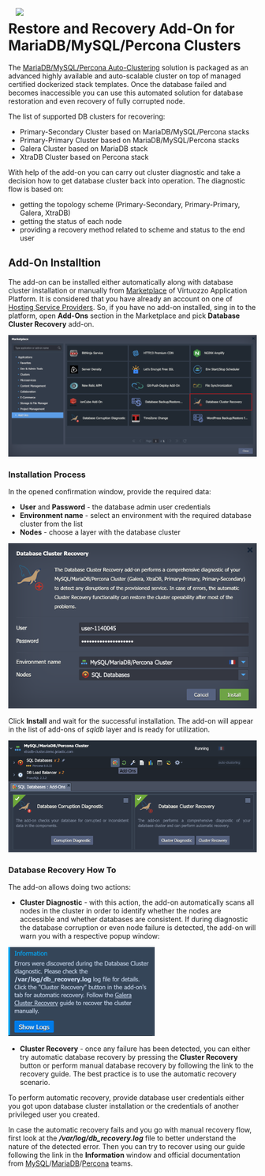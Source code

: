 <p align="center">
<img style="padding: 0 15px; float: left;" src="images/mysql-mariadb-recovery-white-bg.png" width="70">
</p>

# Restore and Recovery Add-On for MariaDB/MySQL/Percona Clusters

The [MariaDB/MySQL/Percona Auto-Clustering](https://www.virtuozzo.com/company/blog/mysql-mariadb-database-auto-clustering-cloud-hosting/) solution is packaged as an advanced highly available and auto-scalable cluster on top of managed certified dockerized stack templates. Once the database failed and becomes inaccessible you can use this automated solution for database restoration and even recovery of fully corrupted node.

The list of supported DB clusters for recovering:

 - Primary-Secondary Cluster based on MariaDB/MySQL/Percona stacks
 - Primary-Primary Cluster based on MariaDB/MySQL/Percona stacks
 - Galera Cluster based on MariaDB stack
 - XtraDB Cluster based on Percona stack

With help of the add-on you can carry out cluster diagnostic and take a decision how to get database cluster back into operation. The diagnostic flow is based on:

 - getting the topology scheme (Primary-Secondary, Primary-Primary, Galera, XtraDB)
 - getting the status of each node
 - providing a recovery method related to scheme and status to the end user


## Add-On Installtion

The add-on can be installed either automatically along with database cluster installation or manually from [Marketplace](https://www.virtuozzo.com/application-platform-docs/marketplace/) of Virtuozzo Application Platform. It is considered that you have already an account on one of [Hosting Service Providers](https://www.virtuozzo.com/application-platform-partners/). So, if you have no add-on installed, sing in to the platform, open **Add-Ons** section in the Marketplace and pick **Database Cluster Recovery** add-on.

![Marketplace](images/01-marketplace.png)


### Installation Process

In the opened confirmation window, provide the required data:

- **User** and **Password** - the database admin user credentials
- **Environment name** - select an environment with the required database cluster from the list
- **Nodes** - choose a layer with the database cluster

![install Recovery add-on](images/02-install-recovery-addon.png)

Click **Install** and wait for the successful installation. The add-on will appear in the list of add-ons of *sqldb* layer and is ready for utilization.

![installed add-ons](images/03-installed-addons.png)

### Database Recovery How To

The add-on allows doing two actions:

- **Cluster Diagnostic** - with this action, the add-on automatically scans all nodes in the cluster in order to identify whether the nodes are accessible and whether databases are consistent. If during diagnostic the database corruption or even node failure is detected, the add-on will warn you with a respective popup window:

![diagnostic failure](images/04-diagnostic-failure.png)

- **Cluster Recovery** - once any failure has been detected, you can either try automatic database recovery by pressing the **Cluster Recovery** button or perform manual database recovery by following the link to the recovery guide. The best practice is to use the automatic recovery scenario.

To perform automatic recovery, provide database user credentials either you got upon database cluster installation or the credentials of another privileged user you created.

In case the automatic recovery fails and you go with manual recovery flow, first look at the ***/var/log/db_recovery.log*** file to better understand the nature of the detected error. Then you can try to recover using our guide following the link in the **Information** window and official documentation from [MySQL](https://mysql.org)/[MariaDB](https://mariadb.org)/[Percona](https://www.percona.com/) teams.